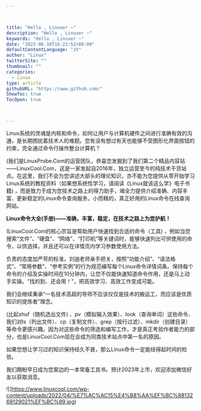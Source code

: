 ```yaml
---



title: "Hello , Linuxer ~"
description: "Hello , Linuxer ~"
keywords: "Hello , Linuxer ~"
date: "2023-06-18T16:22:52+08:00"
defaultContentLanguage: "zh"
author: "Linux"
twitterSite: ""
thumbnail: ""
categories:
  - Linux
type: article
githubURL: "https://www.github.com/"
ShowToc: true
TocOpen: true



---
```


Linux系统的灵魂是内核和命令，如何让用户与计算机硬件之间进行准确有效的沟通，是长期困扰着技术人的难题。您有没有想过有天也能够不受图形化界面按钮的约束，完全通过命令行操作整台计算机？

(我们是LinuxProbe.Com的运营团队，恭喜您发掘到了我们第二个精品内容站——LinuxCool.Com，这是一家发起自2016年，独立运营至今的纯技术干货站点。在这里，我们不会为您讲述大部头的理论知识，亦不能为您提供从零开始学习Linux系统的教程资料（如果想系统性学习，请阅读《Linux就该这么学》电子书籍) ，而是致力于成为您技术之路上的得力助手，竭全力提供介绍准确、内容丰富、更新稳定的Linux命令查询服务，小而精的，真正好用的Linux命令在线查询网站。

**Linux命令大全(手册)——准确，丰富，稳定，在技术之路上为您护航！**

(LinuxCool.Com的核心宗旨是帮助用户快速找到合适的命令（工具) ，例如当您搜索“文件”、“硬盘”、“网络”、“打印机”等关键词时，能够快速列出可供使用的命令，以供选择，并且还可以在详情页内学习参数使用方法。

负责的态度加严苛的标准，刘遄老师亲手把关，按照“功能介绍”、“语法格式”、“常用参数”、“参考实例”的行为规范编写每个Linux命令详情词条。保持每个命令的介绍及实操时间在10分钟内，让您不仅能快速知道命令作用，还是马上动手实操。“找的到、还会用！”，把高效学习、高效工作变成可能。

我们会继续秉承“一名技术高超的导师不应该仅仅是技术的搬运工，而应该是优质知识的提炼者”理念。

(比起shuf（随机选出文件) 、pv（模拟输入效果）、look（查询单词）这些命令、我们对ls（列出文件）、cp（复制文件）、grep（按行过滤）、mkdir（创建目录）等命令更感兴趣。因为对这些命令的筛选和编写工作，才是真正考验作者能力的部分，也是LinuxCool.Com现在会成为同类技术站点中第一名的原因。

如果您想让学习过的知识保持经久不衰，那么Linux命令一定能经得起时间的检验。

我们期盼早日成为您案边的一本常备工具书。预计2023年上市，欢迎添加微信好友以获取消息。

![]https://www.linuxcool.com/wp-content/uploads/2022/04/%E7%AC%AC15%E4%B8%AA%EF%BC%8813269129021%EF%BC%89.jpg)